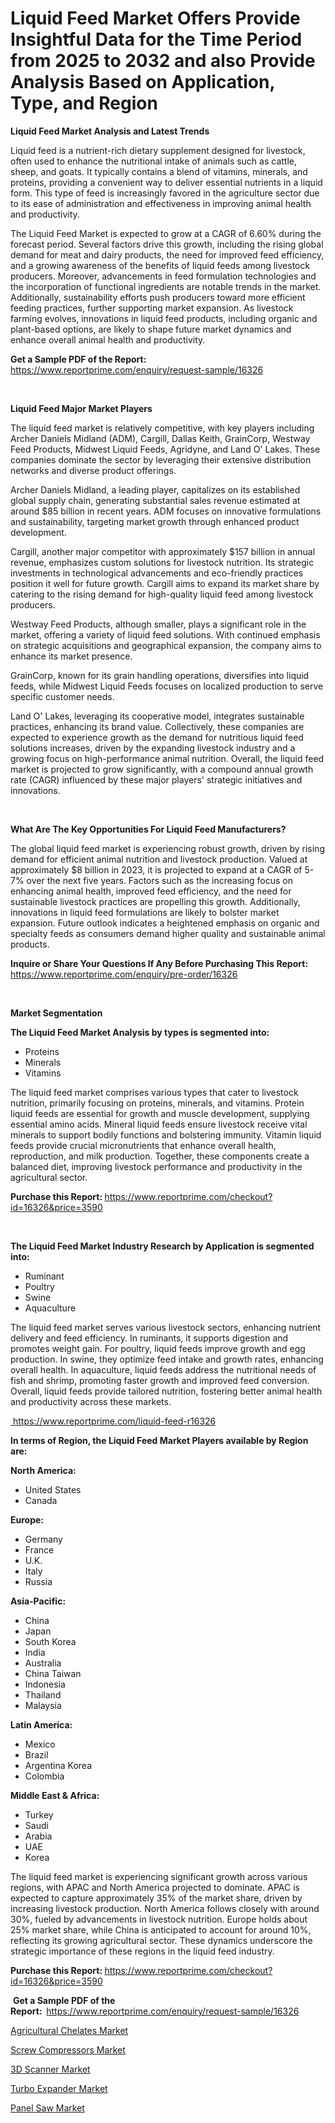 <p><h1>Liquid Feed Market Offers Provide Insightful Data for the Time Period from 2025 to 2032 and also Provide Analysis Based on Application, Type, and Region</h1></p><p><strong>Liquid Feed Market Analysis and Latest Trends</strong></p>
<p><p>Liquid feed is a nutrient-rich dietary supplement designed for livestock, often used to enhance the nutritional intake of animals such as cattle, sheep, and goats. It typically contains a blend of vitamins, minerals, and proteins, providing a convenient way to deliver essential nutrients in a liquid form. This type of feed is increasingly favored in the agriculture sector due to its ease of administration and effectiveness in improving animal health and productivity.</p><p>The Liquid Feed Market is expected to grow at a CAGR of 6.60% during the forecast period. Several factors drive this growth, including the rising global demand for meat and dairy products, the need for improved feed efficiency, and a growing awareness of the benefits of liquid feeds among livestock producers. Moreover, advancements in feed formulation technologies and the incorporation of functional ingredients are notable trends in the market. Additionally, sustainability efforts push producers toward more efficient feeding practices, further supporting market expansion. As livestock farming evolves, innovations in liquid feed products, including organic and plant-based options, are likely to shape future market dynamics and enhance overall animal health and productivity.</p></p>
<p><strong>Get a Sample PDF of the Report:&nbsp;</strong> <a href="https://www.reportprime.com/enquiry/request-sample/16326?utm_campaign=2955&utm_medium=2&utm_source=Github&utm_content=ia&utm_term=17032025&utm_id=liquid-feed">https://www.reportprime.com/enquiry/request-sample/16326</a></p>
<p>&nbsp;</p>
<p><strong>Liquid Feed Major Market Players</strong></p>
<p><p>The liquid feed market is relatively competitive, with key players including Archer Daniels Midland (ADM), Cargill, Dallas Keith, GrainCorp, Westway Feed Products, Midwest Liquid Feeds, Agridyne, and Land O' Lakes. These companies dominate the sector by leveraging their extensive distribution networks and diverse product offerings.</p><p>Archer Daniels Midland, a leading player, capitalizes on its established global supply chain, generating substantial sales revenue estimated at around $85 billion in recent years. ADM focuses on innovative formulations and sustainability, targeting market growth through enhanced product development.</p><p>Cargill, another major competitor with approximately $157 billion in annual revenue, emphasizes custom solutions for livestock nutrition. Its strategic investments in technological advancements and eco-friendly practices position it well for future growth. Cargill aims to expand its market share by catering to the rising demand for high-quality liquid feed among livestock producers.</p><p>Westway Feed Products, although smaller, plays a significant role in the market, offering a variety of liquid feed solutions. With continued emphasis on strategic acquisitions and geographical expansion, the company aims to enhance its market presence.</p><p>GrainCorp, known for its grain handling operations, diversifies into liquid feeds, while Midwest Liquid Feeds focuses on localized production to serve specific customer needs.</p><p>Land O' Lakes, leveraging its cooperative model, integrates sustainable practices, enhancing its brand value. Collectively, these companies are expected to experience growth as the demand for nutritious liquid feed solutions increases, driven by the expanding livestock industry and a growing focus on high-performance animal nutrition. Overall, the liquid feed market is projected to grow significantly, with a compound annual growth rate (CAGR) influenced by these major players' strategic initiatives and innovations.</p></p>
<p>&nbsp;</p>
<p><strong>What Are The Key Opportunities For Liquid Feed Manufacturers?</strong></p>
<p><p>The global liquid feed market is experiencing robust growth, driven by rising demand for efficient animal nutrition and livestock production. Valued at approximately $8 billion in 2023, it is projected to expand at a CAGR of 5-7% over the next five years. Factors such as the increasing focus on enhancing animal health, improved feed efficiency, and the need for sustainable livestock practices are propelling this growth. Additionally, innovations in liquid feed formulations are likely to bolster market expansion. Future outlook indicates a heightened emphasis on organic and specialty feeds as consumers demand higher quality and sustainable animal products.</p></p>
<p><strong>Inquire or Share Your Questions If Any Before Purchasing This Report:</strong> <a href="https://www.reportprime.com/enquiry/pre-order/16326?utm_campaign=2955&utm_medium=2&utm_source=Github&utm_content=ia&utm_term=17032025&utm_id=liquid-feed">https://www.reportprime.com/enquiry/pre-order/16326</a></p>
<p>&nbsp;</p>
<p><strong>Market Segmentation</strong></p>
<p><strong>The Liquid Feed Market Analysis by types is segmented into:</strong></p>
<p><ul><li>Proteins</li><li>Minerals</li><li>Vitamins</li></ul></p>
<p><p>The liquid feed market comprises various types that cater to livestock nutrition, primarily focusing on proteins, minerals, and vitamins. Protein liquid feeds are essential for growth and muscle development, supplying essential amino acids. Mineral liquid feeds ensure livestock receive vital minerals to support bodily functions and bolstering immunity. Vitamin liquid feeds provide crucial micronutrients that enhance overall health, reproduction, and milk production. Together, these components create a balanced diet, improving livestock performance and productivity in the agricultural sector.</p></p>
<p><strong>Purchase this Report:&nbsp;</strong><a href="https://www.reportprime.com/checkout?id=16326&price=3590&utm_campaign=2955&utm_medium=2&utm_source=Github&utm_content=ia&utm_term=17032025&utm_id=liquid-feed">https://www.reportprime.com/checkout?id=16326&price=3590</a></p>
<p>&nbsp;</p>
<p><strong>The Liquid Feed Market Industry Research by Application is segmented into:</strong></p>
<p><ul><li>Ruminant</li><li>Poultry</li><li>Swine</li><li>Aquaculture</li></ul></p>
<p><p>The liquid feed market serves various livestock sectors, enhancing nutrient delivery and feed efficiency. In ruminants, it supports digestion and promotes weight gain. For poultry, liquid feeds improve growth and egg production. In swine, they optimize feed intake and growth rates, enhancing overall health. In aquaculture, liquid feeds address the nutritional needs of fish and shrimp, promoting faster growth and improved feed conversion. Overall, liquid feeds provide tailored nutrition, fostering better animal health and productivity across these markets.</p></p>
<p><a href="https://www.reportprime.com/liquid-feed-r16326?utm_campaign=2955&utm_medium=2&utm_source=Github&utm_content=ia&utm_term=17032025&utm_id=liquid-feed">&nbsp;https://www.reportprime.com/liquid-feed-r16326</a></p>
<p><strong>In terms of Region, the Liquid Feed Market Players available by Region are:</strong></p>
<p>
    <p> <strong> North America: </strong>
        <ul>
            <li>United States</li>
            <li>Canada</li>
        </ul>
        </p> 
    <p> <strong> Europe: </strong>
        <ul>
            <li>Germany</li>
            <li>France</li>
            <li>U.K.</li>
            <li>Italy</li>
            <li>Russia</li>
        </ul>
        </p> 
    <p> <strong> Asia-Pacific: </strong>
        <ul>
            <li>China</li>
            <li>Japan</li>
            <li>South Korea</li>
            <li>India</li>
            <li>Australia</li>
            <li>China Taiwan</li>
            <li>Indonesia</li>
            <li>Thailand</li>
            <li>Malaysia</li>
        </ul>
        </p> 
    <p> <strong> Latin America: </strong>
        <ul>
            <li>Mexico</li>
            <li>Brazil</li>
            <li>Argentina Korea</li>
            <li>Colombia</li>
        </ul>
        </p> 
    <p> <strong> Middle East & Africa: </strong>
        <ul>
            <li>Turkey</li>
            <li>Saudi</li>
            <li>Arabia</li>
            <li>UAE</li>
            <li>Korea</li>
        </ul>
    </p>
    </p>
<p><p>The liquid feed market is experiencing significant growth across various regions, with APAC and North America projected to dominate. APAC is expected to capture approximately 35% of the market share, driven by increasing livestock production. North America follows closely with around 30%, fueled by advancements in livestock nutrition. Europe holds about 25% market share, while China is anticipated to account for around 10%, reflecting its growing agricultural sector. These dynamics underscore the strategic importance of these regions in the liquid feed industry.</p></p>
<p><strong>Purchase this Report: </strong><a href="https://www.reportprime.com/checkout?id=16326&price=3590&utm_campaign=2955&utm_medium=2&utm_source=Github&utm_content=ia&utm_term=17032025&utm_id=liquid-feed">https://www.reportprime.com/checkout?id=16326&price=3590</a></p>
<p>&nbsp;<strong>Get a Sample PDF of the Report:&nbsp;&nbsp;</strong><a href="https://www.reportprime.com/enquiry/request-sample/16326?utm_campaign=2955&utm_medium=2&utm_source=Github&utm_content=ia&utm_term=17032025&utm_id=liquid-feed">https://www.reportprime.com/enquiry/request-sample/16326</a></p>
<p><strong></strong></p>
<p><p><a href="https://github.com/tszkintruca/Market-Research-Report-List-1/blob/main/agricultural-chelates-market.md?utm_campaign=2955&utm_medium=2&utm_source=Github&utm_content=ia&utm_term=17032025&utm_id=liquid-feed">Agricultural Chelates Market</a></p><p><a href="https://www.linkedin.com/pulse/competitive-landscape-key-trends-screw-compressors-market-srgac?utm_campaign=2955&utm_medium=2&utm_source=Github&utm_content=ia&utm_term=17032025&utm_id=liquid-feed">Screw Compressors Market</a></p><p><a href="https://www.linkedin.com/pulse/3d-scanner-market-2025-2032-analyzing-size-share-growth-potential-tvvvc?utm_campaign=2955&utm_medium=2&utm_source=Github&utm_content=ia&utm_term=17032025&utm_id=liquid-feed">3D Scanner Market</a></p><p><a href="https://www.linkedin.com/pulse/turbo-expander-market-trends-detailed-study-its-segmentation-1h9hc?utm_campaign=2955&utm_medium=2&utm_source=Github&utm_content=ia&utm_term=17032025&utm_id=liquid-feed">Turbo Expander Market</a></p><p><a href="https://www.linkedin.com/pulse/comprehensive-report-panel-saw-market-2025-2032-dcdcc?utm_campaign=2955&utm_medium=2&utm_source=Github&utm_content=ia&utm_term=17032025&utm_id=liquid-feed">Panel Saw Market</a></p></p>